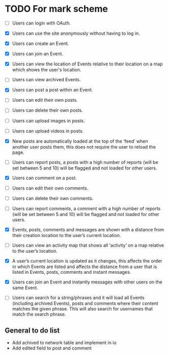 # TODO For mark scheme
- [ ] Users can login with OAuth.
- [x] Users can use the site anonymously without having to log in.
- [x] Users can create an Event.
- [x] Users can join an Event.
- [x] Users can view the location of Events relative to their location on a map which shows the user's location.
- [ ] Users can view archived Events.
- [x] Users can post a post within an Event.
- [ ] Users can edit their own posts.
- [ ] Users can delete their own posts.
- [ ] Users can upload images in posts.
- [ ] Users can upload videos in posts.
- [x] New posts are automatically loaded at the top of the ‘feed’ when another user posts them, this does not require the user to reload the page.
- [ ] Users can report posts, a posts with a high number of reports (will be set between 5 and 10) will be flagged and not loaded for other users.
- [x] Users can comment on a post.
- [ ] Users can edit their own comments.
- [ ] Users can delete their own comments.
- [ ] Users can report comments, a comment with a high number of reports (will be set between 5 and 10) will be flagged and not loaded for other users.
- [x] Events, posts, comments and messages are shown with a distance from their creation location to the user’s current location.
- [ ] Users can view an activity map that shows all ‘activity’ on a map relative to the user’s location.
- [x] A user’s current location is updated as it changes, this affects the order in which Events are listed and affects the distance from a user that is listed in Events, posts, comments and instant messages.

- [x] Users can join an Event and instantly messages with other users on the same Event.

- [ ] Users can search for a string/phrases and it will load all Events (including archived Events), posts and comments where their content matches the given phrase. This will also search for usernames that match the search phrase.

## General to do list
- Add achived to network table and implement in io
- Add edited field to post and comment
